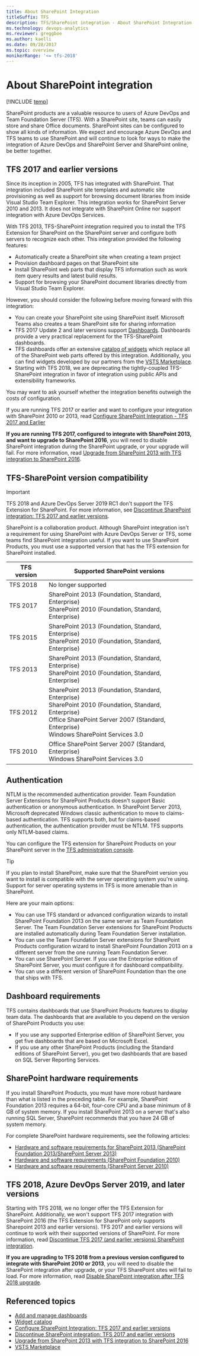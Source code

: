 ```yaml
---
title: About SharePoint Integration 
titleSuffix: TFS
description: TFS/SharePoint integration - About SharePoint Integration 
ms.technology: devops-analytics
ms.reviewer: greggboe
ms.author: kaelli
ms.date: 09/28/2017
ms.topic: overview
monikerRange: '<= tfs-2018'
---
```


# About SharePoint integration

[!INCLUDE [temp](../includes/tfs-sharepoint-version.md)]

SharePoint products are a valuable resource to users of Azure DevOps and Team Foundation Server (TFS). With a SharePoint site, teams can easily store and share Office documents. SharePoint sites can be configured to show all kinds of information. We expect and encourage Azure DevOps and TFS teams to use SharePoint and will continue to look for ways to make the integration of Azure DevOps and SharePoint Server and SharePoint online, be better together.

## TFS 2017 and earlier versions

Since its inception in 2005, TFS has integrated with SharePoint. That integration included SharePoint site templates and automatic site provisioning as well as support for browsing document libraries from inside Visual Studio Team Explorer. This integration works for SharePoint Server 2010 and 2013. It does not integrate with SharePoint Online nor support integration with Azure DevOps Services.

With TFS 2013, TFS-SharePoint integration required you to install the TFS Extension for SharePoint on the SharePoint server and configure both servers to recognize each other. This integration provided the following features:

* Automatically create a SharePoint site when creating a team project
* Provision dashboard pages on that SharePoint site
* Install SharePoint web parts that display TFS information such as work item query results and latest build results.
* Support for browsing your SharePoint document libraries directly from Visual Studio Team Explorer.

However, you should consider the following before moving forward with this integration:

* You can create your SharePoint site using SharePoint itself. Microsoft Teams also creates a team SharePoint site for sharing information
* TFS 2017 Update 2 and later versions support [Dashboards](../../report/dashboards.md). Dashboards provide a very practical replacement for the TFS-SharePoint dashboards.
* TFS dashboards offer an extensive [catalog of widgets](../../report/widget-catalog.md) which replace all of the SharePoint web parts offered by this integration. Additionally, you can find widgets developed by our partners from the [VSTS Marketplace](https://marketplace.visualstudio.com/search?term=widgets&target=VSTS&category=All%20categories&sortBy=Relevance).
* Starting with TFS 2018, we are deprecating the tightly-coupled TFS-SharePoint integration in favor of integration using public APIs and extensibility frameworks.

You may want to ask yourself whether the integration benefits outweigh the costs of configuration.

If you are running TFS 2017 or earlier and want to configure your integration with SharePoint 2010 or 2013, read [Configure SharePoint Integration - TFS 2017 and Earlier](./configure-sharepoint-tfs-2017-earlier.md)

**If you are running TFS 2017, configured to integrate with SharePoint 2013, and want to upgrade to SharePoint 2016**, you will need to disable SharePoint integration during the SharePoint upgrade, or your upgrade will fail. For more information, read [Upgrade from SharePoint 2013 with TFS integration to SharePoint 2016](./deprecation/upgrade-from-sharepoint2013-to-sharepoint-2106.md).

<a id="compat" />

## TFS-SharePoint version compatibility

> [!IMPORTANT]  
> TFS 2018 and Azure DevOps Server 2019 RC1 don't support the TFS Extension for SharePoint. For more information, see [Discontinue SharePoint integration: TFS 2017 and earlier versions](./deprecation/discontinue-pre-tfs-2017-sharepoint-integration.md).

SharePoint is a collaboration product. Although SharePoint integration isn't a requirement for using SharePoint with Azure DevOps Server or TFS, some teams find SharePoint integration useful. If you want to use SharePoint Products, you must use a supported version that has the TFS extension for SharePoint installed.

| TFS version | Supported SharePoint versions                                                                                                                                                                          |
| ----------- | ------------------------------------------------------------------------------------------------------------------------------------------------------------------------------------------------------ |
| TFS 2018    | No longer supported                                                                                                                                                                                    |
| TFS 2017    | SharePoint 2013 (Foundation, Standard, Enterprise)<br/>SharePoint 2010 (Foundation, Standard, Enterprise)                                                                                              |
| TFS 2015    | SharePoint 2013 (Foundation, Standard, Enterprise)<br/>SharePoint 2010 (Foundation, Standard, Enterprise)                                                                                              |
| TFS 2013    | SharePoint 2013 (Foundation, Standard, Enterprise)<br/>SharePoint 2010 (Foundation, Standard, Enterprise)                                                                                              |
| TFS 2012    | SharePoint 2013 (Foundation, Standard, Enterprise)<br/>SharePoint 2010 (Foundation, Standard, Enterprise)<br/>Office SharePoint Server 2007 (Standard, Enterprise)<br/>Windows SharePoint Services 3.0 |
| TFS 2010    | Office SharePoint Server 2007 (Standard, Enterprise)<br/>Windows SharePoint Services 3.0                                                                                                               |

## Authentication

NTLM is the recommended authentication provider. Team Foundation Server Extensions for SharePoint Products doesn't support Basic authentication or anonymous authentication. In SharePoint Server 2013, Microsoft deprecated Windows classic authentication to move to claims-based authentication. TFS supports both, but for claims-based authentication, the authentication provider must be NTLM. TFS supports only NTLM-based claims.

You can configure the TFS extension for SharePoint Products on your SharePoint server in the [TFS administration console](/azure/devops/server/admin/open-admin-console).

> [!TIP]
> If you plan to install SharePoint, make sure that the SharePoint version you want to install is compatible with the server operating system you're using. Support for server operating systems in TFS is more amenable than in SharePoint.
>
> Here are your main options:
>
> * You can use TFS standard or advanced configuration wizards to install SharePoint Foundation 2013 on the same server as Team Foundation Server. The Team Foundation Server extensions for SharePoint Products are installed automatically during Team Foundation Server installation.
> * You can use the Team Foundation Server extensions for SharePoint Products configuration wizard to install SharePoint Foundation 2013 on a different server from the one running Team Foundation Server.
> * You can use SharePoint Server. If you use the Enterprise edition of SharePoint Server, you must configure it for dashboard compatibility.
> * You can use a different version of SharePoint Foundation than the one that ships with TFS.

## Dashboard requirements

TFS contains dashboards that use SharePoint Products features to display team data. The dashboards that are available to you depend on the version of SharePoint Products you use:

* If you use any supported Enterprise edition of SharePoint Server, you get five dashboards that are based on Microsoft Excel.
* If you use any other SharePoint Products (including the Standard editions of SharePoint Server), you get two dashboards that are based on SQL Server Reporting Services.

## SharePoint hardware requirements

If you install SharePoint Products, you must have more robust hardware than what is listed in the preceding table. For example, SharePoint Foundation 2013 requires a 64-bit, four-core CPU and a base minimum of 8 GB of system memory. If you install SharePoint 2013 on a server that's also running SQL Server, SharePoint recommends that you have 24 GB of system memory.

For complete SharePoint hardware requirements, see the following articles:

* [Hardware and software requirements for SharePoint 2013 (SharePoint Foundation 2013/SharePoint Server 2013)](https://technet.microsoft.com/library/cc262485.aspx)
* [Hardware and software requirements (SharePoint Foundation 2010)](https://go.microsoft.com/fwlink/?LinkId=231850)
* [Hardware and software requirements (SharePoint Server 2010)](<https://technet.microsoft.com/library/cc262485(v=office.14).aspx>)

## TFS 2018, Azure DevOps Server 2019, and later versions

Starting with TFS 2018, we no longer offer the TFS Extension for SharePoint. Additionally, we won't support TFS 2017 integration with SharePoint 2016 (the TFS Extension for SharePoint only supports Sharepoint 2013 and earlier versions). TFS 2017 and earlier versions will continue to work with their supported versions of SharePoint. For more information, read [Discontinue TFS 2017 (and earlier versions) SharePoint integration](./deprecation/discontinue-pre-tfs-2017-sharepoint-integration.md).

**If you are upgrading to TFS 2018 from a previous version configured to integrate with SharePoint 2010 or 2013**, you will need to disable the SharePoint integration after upgrade, or your TFS SharePoint sites will fail to load. For more information, read [Disable SharePoint integration after TFS 2018 upgrade](./deprecation/disable-tfs-sharepoint-integration-after-tfs-2018-upgrade.md).

## Referenced topics

* [Add and manage dashboards](../../report/dashboards.md)
* [Widget catalog](../../report/widget-catalog.md)
* [Configure SharePoint Integration: TFS 2017 and earlier versions](./configure-sharepoint-tfs-2017-earlier.md)
* [Discontinue SharePoint integration: TFS 2017 and earlier versions](./deprecation/discontinue-pre-tfs-2017-sharepoint-integration.md)
* [Upgrade from SharePoint 2013 with TFS integration to SharePoint 2016](./deprecation/upgrade-from-sharepoint2013-to-sharepoint-2106.md)
* [VSTS Marketplace](https://marketplace.visualstudio.com/search?term=widgets&target=VSTS&category=All%20categories&sortBy=Relevance)
